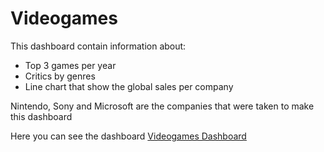 # Videogames

This dashboard contain information about: 

- Top 3 games per year
- Critics by genres
- Line chart that show the global sales per company

Nintendo, Sony and Microsoft are the companies that were taken to make this dashboard

Here you can see the dashboard
[Videogames Dashboard](https://pclj-videogames.herokuapp.com "PCLJ Consultancy Group")
